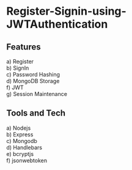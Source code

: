# Register-Signin-using-JWTAuthentication

## Features

a) Register <br/>
b) SignIn <br/>
c) Password Hashing <br/>
d) MongoDB Storage <br/>
f) JWT <br/>
g) Session Maintenance <br/>

## Tools and Tech

a) Nodejs <br/>
b) Express <br/>
c) Mongodb <br/>
d) Handlebars <br/>
e) bcryptjs <br/>
f) jsonwebtoken <br/>
